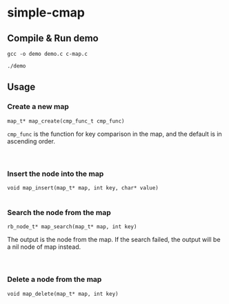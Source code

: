 # simple-cmap
## Compile & Run demo
`gcc -o demo demo.c c-map.c`

`./demo`
## Usage
### Create a new map
`map_t* map_create(cmp_func_t cmp_func)`

`cmp_func` is the function for key comparison in the map, and the default is in ascending order.  
<br><br>
### Insert the node into the map
`void map_insert(map_t* map, int key, char* value)`
<br><br>
### Search the node from the map
`rb_node_t* map_search(map_t* map, int key)`

The output is the node from the map. If the search failed, the output will be a nil node of map instead.  
<br><br>
### Delete a node from the map
`void map_delete(map_t* map, int key)`

